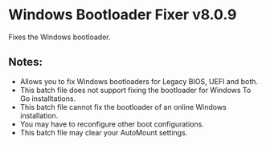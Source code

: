 # Windows Bootloader Fixer v8.0.9
Fixes the Windows bootloader.

## Notes:
- Allows you to fix Windows bootloaders for Legacy BIOS, UEFI and both.
- This batch file does not support fixing the bootloader for Windows To Go installtations.
- This batch file cannot fix the bootloader of an online Windows installation.
- You may have to reconfigure other boot configurations.
- This batch file may clear your AutoMount settings.
